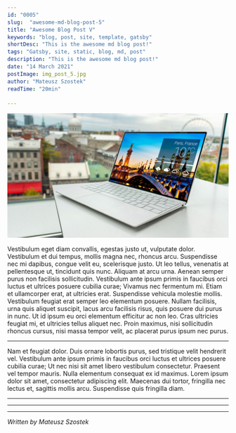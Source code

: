 ```yaml
---
id: "0005"
slug:  "awesome-md-blog-post-5"
title: "Awesome Blog Post V"
keywords: "blog, post, site, template, gatsby"
shortDesc: "This is the awesome md blog post!"
tags: "Gatsby, site, static, blog, md, post"
description: "This is the awesome md blog post!"
date: "14 March 2021"
postImage: img_post_5.jpg
author: "Mateusz Szostek"
readTime: "20min"

---
```


![TestImage](./img_post_5.jpg)

Vestibulum eget diam convallis, egestas justo ut, vulputate dolor. Vestibulum et dui tempus, mollis magna nec, rhoncus arcu. Suspendisse nec mi dapibus, congue velit eu, scelerisque justo. Ut leo tellus, venenatis at pellentesque ut, tincidunt quis nunc. Aliquam at arcu urna. Aenean semper purus non facilisis sollicitudin. Vestibulum ante ipsum primis in faucibus orci luctus et ultrices posuere cubilia curae; Vivamus nec fermentum mi. Etiam et ullamcorper erat, at ultricies erat. Suspendisse vehicula molestie mollis. Vestibulum feugiat erat semper leo elementum posuere. Nullam facilisis, urna quis aliquet suscipit, lacus arcu facilisis risus, quis posuere dui purus in nunc. Ut id ipsum eu orci elementum efficitur ac non leo. Cras ultricies feugiat mi, et ultricies tellus aliquet nec. Proin maximus, nisi sollicitudin rhoncus cursus, nisi massa tempor velit, ac placerat purus ipsum nec purus.

---

Nam et feugiat dolor. Duis ornare lobortis purus, sed tristique velit hendrerit vel. Vestibulum ante ipsum primis in faucibus orci luctus et ultrices posuere cubilia curae; Ut nec nisi sit amet libero vestibulum consectetur. Praesent vel tempor mauris. Nulla elementum consequat ex id maximus. Lorem ipsum dolor sit amet, consectetur adipiscing elit. Maecenas dui tortor, fringilla nec lectus et, sagittis mollis arcu. Suspendisse quis fringilla diam.

---
---
---
*Written by Mateusz Szostek*